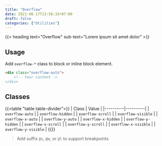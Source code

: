 ```yaml
---
title: "Overflow"
date: 2021-06-17T13:58:33+07:00
draft: false
categories: ["Utilities"]
---
```


{{< heading text="Overflow" sub-text="Lorem ipsum sit amet dolor" >}}

## Usage

Add `overflow-*` class to block or inline block element.

``` html
<div class="overflow-auto">
    <!-- Your content ->
</div>
```

## Classes

{{<table "table table-divider">}}
| Class | Value |
|----------|----------|
| `overflow-auto` |
| `overflow-hidden` |
| `overflow-scroll` |
| `overflow-visible` |
| `overflow-x-auto` |
| `overflow-y-auto` |
| `overflow-x-hidden` |
| `overflow-y-hidden` |
| `overflow-x-scroll` |
| `overflow-y-scroll` |
| `overflow-x-visible` |
| `overflow-y-visible` |
{{</table>}}

> Add suffix `@s`, `@m`, or `@l` to support breakpoints